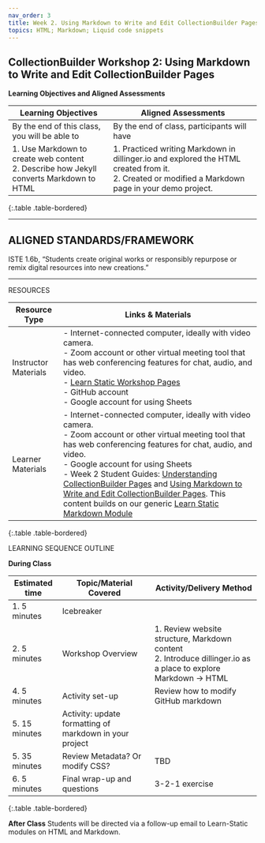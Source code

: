 ```yaml
---
nav_order: 3
title: Week 2. Using Markdown to Write and Edit CollectionBuilder Pages
topics: HTML; Markdown; Liquid code snippets
---
```


## CollectionBuilder Workshop 2: Using Markdown to Write and Edit CollectionBuilder Pages

**Learning Objectives and Aligned Assessments**

| Learning Objectives | Aligned Assessments |
| ------------------- | -------------------- |
| By the end of this class, you will be able to | By the end of class, participants will have |
|1. Use Markdown to create web content <br>2. Describe how Jekyll converts Markdown to HTML  | 1. Practiced writing Markdown in dillinger.io and explored the HTML created from it. <br>2. Created or modified a Markdown page in your demo project. |
{:.table .table-bordered}

----------
## ALIGNED STANDARDS/FRAMEWORK

ISTE 1.6b, “Students create original works or responsibly repurpose or remix digital resources into new creations.”

----------
RESOURCES

| Resource Type  | Links & Materials   |
| ---------------------- | ----------------- |
| Instructor Materials   | -  Internet-connected computer, ideally with video camera. <br>- Zoom account or other virtual meeting tool that has web conferencing features for chat, audio, and video.  <br>- [Learn Static Workshop Pages](https://learn-static.github.io/collectionbuilder-workshop/) <br>- GitHub account <br>- Google account for using Sheets|
| Learner Materials   | - Internet-connected computer, ideally with video camera. <br>- Zoom account or other virtual meeting tool that has web conferencing features for chat, audio, and video. <br>- Google account for using Sheets<br>- Week 2 Student Guides: [Understanding CollectionBuilder Pages](https://github.com/learn-static/collectionbuilder-workshop/blob/main/understanding_pages.md#understanding-collectionbuilder-pages) and [Using Markdown to Write and Edit CollectionBuilder Pages](https://github.com/learn-static/collectionbuilder-workshop/blob/main/markdown.md#using-markdown-to-write-and-edit-collectionbuilder-pages). This content builds on our generic [Learn Static Markdown Module](https://github.com/learn-static/foundations-2-markdown)|
{:.table .table-bordered}


LEARNING SEQUENCE OUTLINE

**During Class**

| Estimated time | Topic/Material Covered | Activity/Delivery Method |
| -------------- | --------------- | ----------- |
| 1. 5 minutes   | Icebreaker   |         |
| 2. 5 minutes   | Workshop Overview | 1. Review website structure, Markdown content <br>2. Introduce dillinger.io as a place to explore Markdown -> HTML  |
| 4. 5 minutes | Activity set-up  | Review how to modify GitHub markdown |
| 5. 15 minutes  | Activity: update formatting of markdown in your project |  |
| 5. 35 minutes  | Review Metadata? Or modify CSS? | TBD  |
| 6. 5 minutes   | Final wrap-up and questions    | 3-2-1 exercise |
{:.table .table-bordered}


**After Class**
Students will be directed via a follow-up email to Learn-Static modules on HTML and Markdown.
